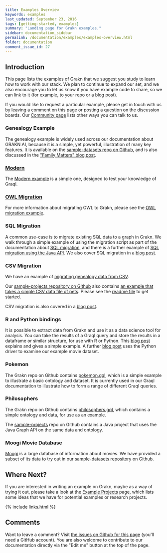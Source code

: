```yaml
---
title: Examples Overview
keywords: examples
last_updated: September 23, 2016
tags: [getting-started, examples]
summary: "Landing page for Grakn examples."
sidebar: documentation_sidebar
permalink: /documentation/examples/examples-overview.html
folder: documentation
comment_issue_id: 27
---
```



## Introduction

This page lists the examples of Grakn that we suggest you study to learn how to work with our stack.  We plan to continue to expand our set, and we also encourage you to let us know if you have example code to share, so we can link to it (for example, to your repo or a blog post).

If you would like to request a particular example, please get in touch with us by leaving a comment on this page or posting a question on the discussion boards.  Our [Community page](https://grakn.ai/community.html) lists other ways you can talk to us.

### Genealogy Example

The genealogy example is widely used across our documentation about GRAKN.AI, because it is a simple, yet powerful, illustration of many key features.
It is available on the [sample-datasets repo on Github](https://github.com/graknlabs/sample-datasets/tree/master/genealogy-graph), and is also discussed in the ["Family Matters" blog post](https://blog.grakn.ai/family-matters-1bb639396a24#.4gnoaq2hr). 

### [Modern](./modern.html)

The [Modern example](./modern.html) is a simple one, designed to test your knowledge of Graql.

### [OWL Migration](./OWL-migration.html)

For more information about migrating OWL to Grakn, please see the [OWL migration example](../examples/OWL-migration.html).

### SQL Migration

A common use-case is to migrate existing SQL data to a graph in Grakn. We walk through a simple example of using the migration script as part of the documentation about [SQL migration](../migration/SQL-migration.html), and there is a further example of [SQL migration using the Java API](../examples/SQL-migration.html). We also cover SQL migration in a [blog post](https://blog.grakn.ai/populating-mindmapsdb-with-the-world-5b2445aee60c#).

### CSV Migration

We have an example of [migrating genealogy data from CSV](../examples/CSV-migration.html). 

Our [sample-projects repository on Github](https://github.com/graknlabs/sample-projects) also contains [an example that takes a simple CSV data file of pets](https://github.com/graknlabs/sample-projects/tree/master/example-csv-migration). Please see the [readme file](https://github.com/graknlabs/sample-projects/blob/master/example-csv-migration/README.md) to get started.

CSV migration is also covered in a [blog post](https://blog.grakn.ai/twenty-years-of-games-in-grakn-14faa974b16e#.cuox3cew2).


### R and Python bindings
It is possible to extract data from Grakn and use it as a data science tool for analysis. You can take the results of a Graql query and store the results in a dataframe or similar structure, for use with R or Python. This [blog post](https://blog.grakn.ai/there-r-pandas-in-my-graph-b8b5f40a2f99#) explains and gives a simple example. A further [blog post](https://blog.grakn.ai/grakn-pandas-celebrities-5854ad688a4f#.k5zucfp6f) uses the Python driver to examine our example movie dataset.


### Pokemon

The Grakn repo on Github contains [pokemon.gql](https://github.com/graknlabs/grakn/blob/master/grakn-dist/src/examples/pokemon.gql), which is a simple example to illustrate a basic ontology and dataset. It is currently used in our Graql documentation to illustrate how to form a range of different Graql queries.

### Philosophers

The Grakn repo on Github contains [philosophers.gql](https://github.com/graknlabs/grakn/blob/master/grakn-dist/src/examples/philosophers.gql), which contains a simple ontology and data, for use as an example.

The [sample-projects](https://github.com/graknlabs/sample-projects) repo on Github contains a Java project that uses the Java Graph API on the same data and ontology. 

### Moogi Movie Database

[Moogi](https://moogi.co) is a large database of information about movies. We have provided a subset of its data to try out in our [sample-datasets repository](https://github.com/graknlabs/sample-datasets/tree/master/movies) on Github.

## Where Next?

If you are interested in writing an example on Grakn, maybe as a way of trying it out, please take a look at the [Example Projects](./projects.html) page, which lists some ideas that we have for potential examples or research projects.


{% include links.html %}


## Comments
Want to leave a comment? Visit <a href="https://github.com/graknlabs/docs/issues/27" target="_blank">the issues on Github for this page</a> (you'll need a GitHub account). You are also welcome to contribute to our documentation directly via the "Edit me" button at the top of the page.

